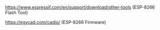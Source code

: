 https://www.espressif.com/en/support/download/other-tools   (ESP-8266 Flash Tool)

https://egycad.com/cadio/   (ESP-8266 Firmware)
